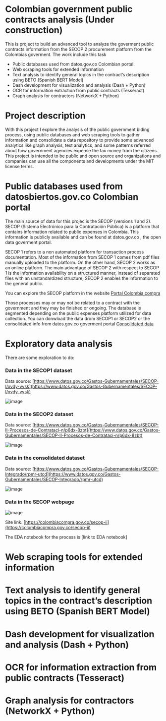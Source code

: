 # Colombian government public contracts analysis (Under construction)

This is project to build an advanced tool to analyze the goverment public contracts information from the SECOP 2 procurement platform from the Colombias goverment. The work include this task

 - Public databases used from datos.gov.co Colombian portal.
 - Web scraping tools for extended information
 - Text analysis to identify general topics in the contract’s description using BETO (Spanish BERT Model) 
 - Dash development for visualization and analysis (Dash + Python)
 - OCR for information extraction from public contracts (Tesseract)
 - Graph analysis for contractors (NetworkX + Python)

# Project description

With this project I explore the analysis of the public government biding process, using public databases and web scraping tools to gather information and consolidate a data repository to provide some advanced analytics like graph analysis, text analytics, and some patterns referred about how government agencies expense the tax money from the citizens. This project is intended to be public and open source and organizations and companies can use all the components and developments under the MIT license terms.

# Public databases used from datosbiertos.gov.co Colombian portal

The main source of data for this projec is the SECOP (versions 1 and 2). SECOP (Sistema Electrónico para la Contratación Pública) is a platform that contains information related to public expenses in Colombia. This information is publicly available and can be found at datos.gov.co , the open data goverment portal.

SECOP 1 refers to a non automated platform for transaction process documentation. Most of the information from SECOP 1 comes from pdf files manually uploaded to the platform. On the other hand, SECOP 2 works as an online platform. The main advantage of SECOP 2 with respect to SECOP 1 is the information availability on a structured manner, instead of separated files with an unstandardized structure, SECOP 2 enables the information to the general public.

You can explore the SECOP platform in the website [Portal Colombia compra](https://colombiacompra.gov.co/)

Those processes may or may not be related to a contract with the government and they may be finished or ongoing. The database is segmented depending on the public expenses platform utilized for data collection. You can donwload the data drom SECOP1 or SECOP2 or the consolidated info from datos.gov.co goverment portal [Consolidated data](https://www.datos.gov.co/Gastos-Gubernamentales/SECOP-Integrado/rpmr-utcd)


# Exploratory data analysis

There are some exploration to do:

###  Data in the SECOP1 dataset

Data source: [https://www.datos.gov.co/Gastos-Gubernamentales/SECOP-I/xvdy-vvsk](https://www.datos.gov.co/Gastos-Gubernamentales/SECOP-I/xvdy-vvsk)

![image](https://user-images.githubusercontent.com/33405407/124547521-20a50d80-dde1-11eb-8602-7e1bfcde45f2.png)

###  Data in the SECOP2 dataset

Data source: [https://www.datos.gov.co/Gastos-Gubernamentales/SECOP-II-Procesos-de-Contrataci-n/p6dx-8zbt](https://www.datos.gov.co/Gastos-Gubernamentales/SECOP-II-Procesos-de-Contrataci-n/p6dx-8zbt)

![image](https://user-images.githubusercontent.com/33405407/124547727-6d88e400-dde1-11eb-8ca2-03c2289c7cdf.png)


###  Data in the consolidated dataset

Data source: [https://www.datos.gov.co/Gastos-Gubernamentales/SECOP-Integrado/rpmr-utcd](https://www.datos.gov.co/Gastos-Gubernamentales/SECOP-Integrado/rpmr-utcd)

![image](https://user-images.githubusercontent.com/33405407/124546293-40d3cd00-dddf-11eb-8beb-bb8c000d9f62.png)


###  Data in the SECOP webpage

![image](https://user-images.githubusercontent.com/33405407/124548260-54346780-dde2-11eb-8be4-8967b6b24fde.png)

Site link. [https://colombiacompra.gov.co/secop-ii](https://colombiacompra.gov.co/secop-ii)


The EDA notebook for the process is [link to EDA notebook]


# Web scraping tools for extended information
 


# Text analysis to identify general topics in the contract’s description using BETO (Spanish BERT Model) 
 
 
 
# Dash development for visualization and analysis (Dash + Python)
 
 
 
# OCR for information extraction from public contracts (Tesseract)
 
 
 
 # Graph analysis for contractors (NetworkX + Python)

